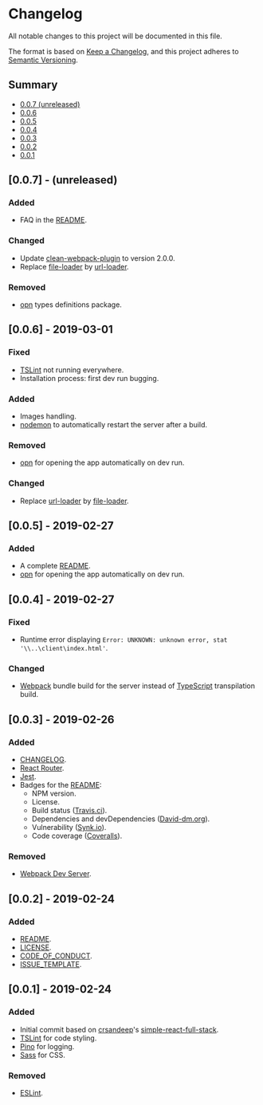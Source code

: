 # Changelog
All notable changes to this project will be documented in this file.

The format is based on [Keep a Changelog](https://keepachangelog.com/en/1.0.0/),
and this project adheres to [Semantic Versioning](https://semver.org/spec/v2.0.0.html).

## Summary
- [0.0.7 (unreleased)](#007---unreleased)
- [0.0.6](#006---2019-03-01)
- [0.0.5](#005---2019-02-27)
- [0.0.4](#004---2019-02-27)
- [0.0.3](#003---2019-02-26)
- [0.0.2](#002---2019-02-24)
- [0.0.1](#001---2019-02-24)

## [0.0.7] - (unreleased)
### Added
- FAQ in the [README](https://github.com/ttous/basic-web-app/blob/master/README.md).
### Changed
- Update [clean-webpack-plugin](https://github.com/johnagan/clean-webpack-plugin) to version 2.0.0.
- Replace [file-loader](https://github.com/webpack-contrib/file-loader) by [url-loader](https://github.com/webpack-contrib/url-loader).
### Removed
- [opn](https://github.com/sindresorhus/opn) types definitions package.

## [0.0.6] - 2019-03-01
### Fixed
- [TSLint](https://github.com/palantir/tslint) not running everywhere.
- Installation process: first dev run bugging.
### Added
- Images handling.
- [nodemon](https://github.com/remy/nodemon) to automatically restart the server after a build.
### Removed
- [opn](https://github.com/sindresorhus/opn) for opening the app automatically on dev run.
### Changed
- Replace [url-loader](https://github.com/webpack-contrib/url-loader) by [file-loader](https://github.com/webpack-contrib/file-loader).

## [0.0.5] - 2019-02-27
### Added
- A complete [README](https://github.com/ttous/basic-web-app/blob/master/README.md).
- [opn](https://github.com/sindresorhus/opn) for opening the app automatically on dev run.

## [0.0.4] - 2019-02-27
### Fixed
- Runtime error displaying `Error: UNKNOWN: unknown error, stat '\\..\client\index.html'`.
### Changed
- [Webpack](https://github.com/webpack/webpack) bundle build for the server instead of [TypeScript](https://github.com/Microsoft/TypeScript) transpilation build.

## [0.0.3] - 2019-02-26
### Added
- [CHANGELOG](https://github.com/ttous/basic-web-app/blob/master/CHANGELOG.md).
- [React Router](https://github.com/ReactTraining/react-router).
- [Jest](https://github.com/facebook/jest).
- Badges for the [README](https://github.com/ttous/basic-web-app/blob/master/README.md):
    - NPM version.
    - License.
    - Build status ([Travis.ci](https://travis-ci.org)).
    - Dependencies and devDependencies ([David-dm.org](https://david-dm.org)).
    - Vulnerability ([Synk.io](https://snyk.io)).
    - Code coverage ([Coveralls](https://coveralls.io)).
### Removed
- [Webpack Dev Server](https://github.com/webpack/webpack-dev-server).

## [0.0.2] - 2019-02-24
### Added
- [README](https://github.com/ttous/basic-web-app/blob/master/README.md).
- [LICENSE](https://github.com/ttous/basic-web-app/blob/master/LICENSE).
- [CODE_OF_CONDUCT](https://github.com/ttous/basic-web-app/blob/master/CODE_OF_CONDUCT.md).
- [ISSUE_TEMPLATE](https://github.com/ttous/basic-web-app/tree/master/.github/ISSUE_TEMPLATE).

## [0.0.1] - 2019-02-24
### Added
- Initial commit based on [crsandeep](https://github.com/crsandeep)'s [simple-react-full-stack](https://github.com/crsandeep/simple-react-full-stack).
- [TSLint](https://github.com/palantir/tslint) for code styling.
- [Pino](https://github.com/pinojs/pino) for logging.
- [Sass](https://github.com/sass/node-sass) for CSS.
### Removed
- [ESLint](https://github.com/eslint/eslint).
